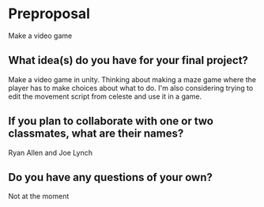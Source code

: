# Preproposal
Make a video game
## What idea(s) do you have for your final project?
Make a video game in unity. Thinking about making a maze game where the player has to make choices about what to do. I'm also considering trying to edit the movement script from celeste and use it in a game. 


## If you plan to collaborate with one or two classmates, what are their names?
Ryan Allen and Joe Lynch


## Do you have any questions of your own?
Not at the moment

